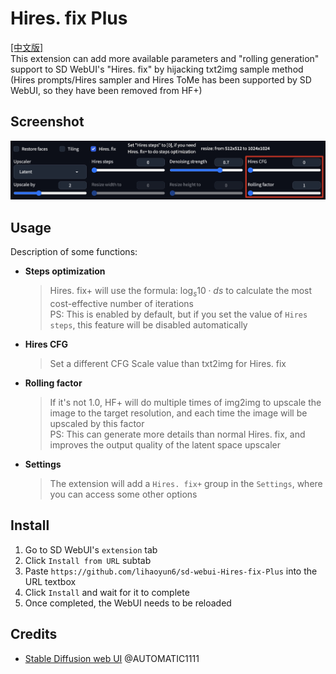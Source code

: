 # Hires. fix Plus
[[中文版]](./README_zh.md)  
This extension can add more available parameters and "rolling generation" support to SD WebUI's "Hires. fix" by hijacking txt2img sample method  
(Hires prompts/Hires sampler and Hires ToMe has been supported by SD WebUI, so they have been removed from HF+)  

## Screenshot
<img src="./images/ui.jpg"/>  

## Usage
Description of some functions:  

- **Steps optimization**  

	> Hires. fix+ will use the formula: $\log_{s}{10}\cdot ds$ to calculate the most cost-effective number of iterations  
	> PS: This is enabled by default, but if you set the value of `Hires steps`, this feature will be disabled automatically  
	
- **Hires CFG**
	> Set a different CFG Scale value than txt2img for Hires. fix  

- **Rolling factor**
	> If it's not 1.0, HF+ will do multiple times of img2img to upscale the image to the target resolution, and each time the image will be upscaled by this factor  
	> PS: This can generate more details than normal Hires. fix, and improves the output quality of the latent space upscaler

- **Settings**
	> The extension will add a `Hires. fix+` group in the `Settings`, where you can access some other options  
	
## Install
1. Go to SD WebUI's `extension` tab
2. Click `Install from URL` subtab
3. Paste `https://github.com/lihaoyun6/sd-webui-Hires-fix-Plus` into the URL textbox
4. Click `Install` and wait for it to complete
5. Once completed, the WebUI needs to be reloaded

## Credits
- [Stable Diffusion web UI](https://github.com/AUTOMATIC1111/stable-diffusion-webui) @AUTOMATIC1111  
